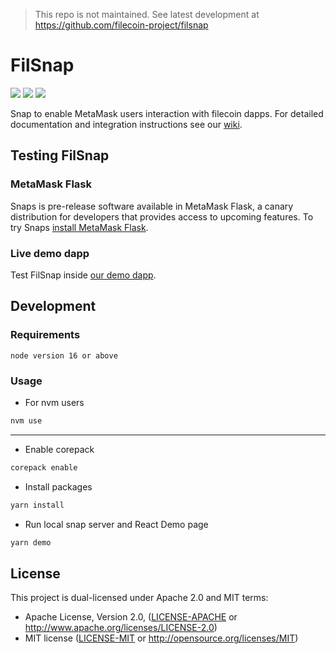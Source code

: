> This repo is not maintained. See latest development at https://github.com/filecoin-project/filsnap

# FilSnap
![](https://github.com/chainsafe/filsnap/workflows/ci/badge.svg)
![](https://img.shields.io/badge/yarn-%3E%3D3-orange)
![](https://img.shields.io/badge/Node.js-%3E%3D16-orange)

Snap to enable MetaMask users interaction with filecoin dapps. For detailed documentation and integration instructions see our [wiki](https://github.com/chainsafe/filsnap/wiki).

## Testing FilSnap

### MetaMask Flask
Snaps is pre-release software available in MetaMask Flask, a canary distribution for developers that provides access to upcoming features. To try Snaps [install MetaMask Flask](https://metamask.io/flask/).

### Live demo dapp
Test FilSnap inside [our demo dapp](http://filsnap.chainsafe.io/).

## Development

### Requirements
```
node version 16 or above
```

### Usage
* For nvm users
```sh
nvm use
```
---
* Enable corepack
```sh
corepack enable
```
* Install packages
```sh
yarn install
```
* Run local snap server and React Demo page 
```sh
yarn demo
```

## License
This project is dual-licensed under Apache 2.0 and MIT terms:
- Apache License, Version 2.0, ([LICENSE-APACHE](LICENSE-APACHE) or http://www.apache.org/licenses/LICENSE-2.0)
- MIT license ([LICENSE-MIT](LICENSE-MIT) or http://opensource.org/licenses/MIT)

